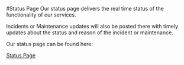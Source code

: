 #Status Page
Our status page delivers the real time status of the functionality of our services.

Incidents or Maintenance updates will also be posted there with timely updates about the status and reason of the incident or maintenance.

Our status page can be found here:

[Status Page](https://status.firstbird.com/)